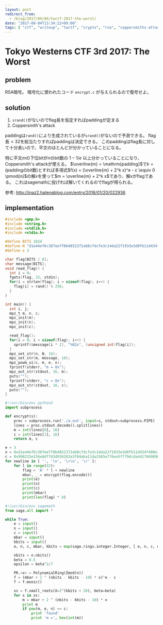 ```yaml
---
layout: post
redirect_from:
  - /blog/2017/09/04/twctf-2017-the-worst/
date: "2017-09-04T13:34:22+09:00"
tags: [ "ctf", "writeup", "twctf", "crypto", "rsa", "coppersmiths-attack" ]
---
```


# Tokyo Westerns CTF 3rd 2017: The Worst

## problem

RSA暗号。
暗号化に使われたコード `encrypt.c` が与えられるので復号せよ。

## solution

1.  `srand()`がないのでflag長を仮定すればpaddingが定まる
2.   Coppersmith's attack

paddingは`rand()`により生成されているが`srand()`がないので予測できる。
flag長$\lt 32$を総当たりすればpaddingは決定できる。
このpaddingはflag長に対して十分長いので、平文のほとんどが分かっていることになる。

特に平文$m$の下位bitが$n$のbit数の $1-1/e$ 以上分かっていることになり、Coppersmith's attackが使える。
$\overline{m} = \mathrm{padding}$で$k = (\text{paddingのbit数})$とすれば多項式$f(x) = (\overline{m} + 2^k x)^e - c \equiv 0 \pmod{n}$の解$x$を使って$m = \overline{m} + 2^k x$であり、解$x$がflagである。
これはsagemathに投げれば解いてくれるのでflagが得られる。

参考: <http://inaz2.hatenablog.com/entry/2016/01/20/022936>

## implementation

``` c
#include <gmp.h>
#include <string.h>
#include <stdlib.h>
#include <stdio.h>

#define BITS 1024
#define N "d1e44ef6c387eeff8b4852372a68cfdcfe3c14da22f1933e3d0fb11d434f480e3415ab08ee42e8d5a7a5ad34e1c114e5d7f2fa970eb968d492542089325301f4090c850c4ece500388d720fb7b5e2772a063ecf238675b8bcde0cb8ba54eb663d74b80e459c803980d7f5cbe4fc76aa036dfc3d6e7a7ec750f2a4ef2658c9029"
#define e 3

char flag[BITS / 8];
char message[BITS];
void read_flag() {
  int i = 0;
  fgets(flag, 32, stdin);
  for(i = strlen(flag); i < sizeof(flag); i++) {
    flag[i] = rand() % 256;
  }
}

int main() {
  int i, j;
  mpz_t m, n, c;
  mpz_init(m);
  mpz_init(n);
  mpz_init(c);

  read_flag();
  for(i = 0; i < sizeof(flag); i++) {
    sprintf(&message[i * 2], "%02x", (unsigned int)flag[i]);
  }
  mpz_set_str(n, N, 16);
  mpz_set_str(m, message, 16);
  mpz_powm_ui(c, m, e, n);
  fprintf(stderr, "m = 0x");
  mpz_out_str(stdout, 16, m);
  puts("");
  fprintf(stderr, "c = 0x");
  mpz_out_str(stdout, 16, c);
  puts("");
}
```

``` python
#!/usr/bin/env python3
import subprocess

def encrypt(s):
    proc = subprocess.run('./a.out', input=s, stdout=subprocess.PIPE)
    lines = proc.stdout.decode().splitlines()
    m = int(lines[0], 16)
    c = int(lines[1], 16)
    return m, c

e = 3
n = 0xd1e44ef6c387eeff8b4852372a68cfdcfe3c14da22f1933e3d0fb11d434f480e3415ab08ee42e8d5a7a5ad34e1c114e5d7f2fa970eb968d492542089325301f4090c850c4ece500388d720fb7b5e2772a063ecf238675b8bcde0cb8ba54eb663d74b80e459c803980d7f5cbe4fc76aa036dfc3d6e7a7ec750f2a4ef2658c9029
c = 0x998225e156e8d77d3d936283a3f04aba11da3365e776ee5f779dcda44176698908d0970ad5daa32b774e023351b1237783c876e8be62cccddcad6adb362925b6b611e82995a53a1df97b15af55394fe0b544d59b6fd6d3057a5e448b40b2405ffcc3a7e8115cfb57b43729dcfe410c17063cf6d63fdc6c621e2e845934b7c32f
for newline in [ '', '\n', '\r\n', '\r' ]:
    for l in range(32):
        flag = 'A' * l + newline
        mbar, _ = encrypt(flag.encode())
        print(e)
        print(n)
        print(c)
        print(mbar)
        print(len(flag) * 8)
```

``` python
#!/usr/bin/env sagemath
from sage.all import *

while True:
    e = input()
    n = input()
    c = input()
    mbar = input()
    kbits = input()
    e, n, c, mbar, kbits = map(sage.rings.integer.Integer, [ e, n, c, mbar, kbits ])

    nbits = n.nbits()
    beta = 0.5
    epsilon = beta^2/7

    PR.<x> = PolynomialRing(Zmod(n))
    f = (mbar + 2 ^ (nbits - kbits - 10) * x)^e - c
    f = f.monic()

    xs = f.small_roots(X=2^(kbits + 20), beta=beta)
    for x in xs:
        m = mbar + 2 ^ (nbits - kbits - 10) * x
        print m
        if pow(m, e, n) == c:
            print 'found'
            print 'm =', hex(int(m))
```
